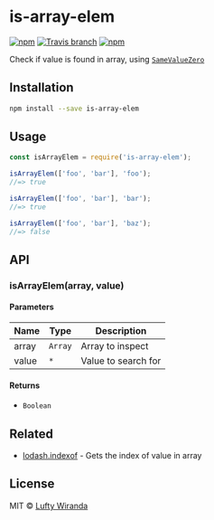 # is-array-elem

[![npm](https://img.shields.io/npm/v/is-array-elem.svg?style=flat-square)](https://www.npmjs.com/package/is-array-elem)
[![Travis branch](https://img.shields.io/travis/luftywiranda13/is-array-elem/master.svg?style=flat-square)](https://travis-ci.org/luftywiranda13/is-array-elem)
[![npm](https://img.shields.io/npm/dm/is-array-elem.svg?style=flat-square)](https://npm-stat.com/charts.html?package=is-array-elem&from=2016-04-01)

Check if value is found in array, using [`SameValueZero`](http://ecma-international.org/ecma-262/7.0/#sec-samevaluezero)

## Installation

```sh
npm install --save is-array-elem
```

## Usage

```js
const isArrayElem = require('is-array-elem');

isArrayElem(['foo', 'bar'], 'foo');
//=> true

isArrayElem(['foo', 'bar'], 'bar');
//=> true

isArrayElem(['foo', 'bar'], 'baz');
//=> false
```

## API

### isArrayElem(array, value)

#### Parameters

| Name | Type | Description |
| ---- | ---- | ----------- |
| array | `Array`  | Array to inspect |
| value | `*` | Value to search for |

#### Returns

- `Boolean`

## Related

- [lodash.indexof](https://www.npmjs.com/package/lodash.indexof) - Gets the index of value in array

## License

MIT &copy; [Lufty Wiranda](https://www.instagram.com/luftywiranda13)
